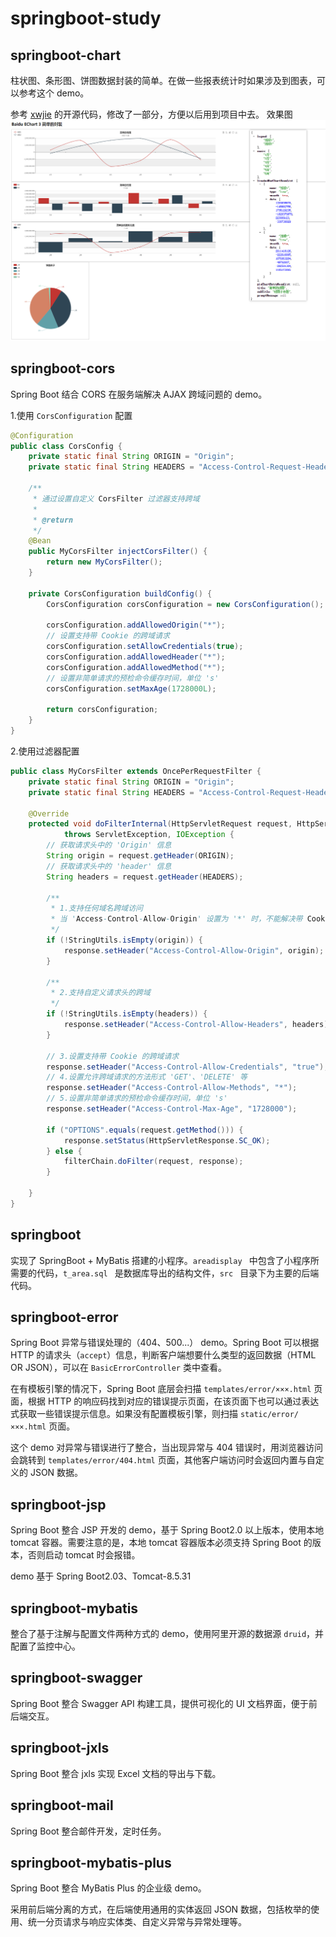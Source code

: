 
# springboot-study

## springboot-chart
柱状图、条形图、饼图数据封装的简单。在做一些报表统计时如果涉及到图表，可以参考这个 demo。

参考 [xwjie](https://github.com/xwjie/SpringBootEChart) 的开源代码，修改了一部分，方便以后用到项目中去。
效果图
![avatar](springboot-chart/images/2.png)

## springboot-cors

Spring Boot 结合 CORS 在服务端解决 AJAX 跨域问题的 demo。

1.使用 <code>CorsConfiguration</code> 配置
```java
@Configuration
public class CorsConfig {
    private static final String ORIGIN = "Origin";
    private static final String HEADERS = "Access-Control-Request-Headers";
    
    /**
     * 通过设置自定义 CorsFilter 过滤器支持跨域
     *
     * @return
     */
    @Bean
    public MyCorsFilter injectCorsFilter() {
        return new MyCorsFilter();
    }

    private CorsConfiguration buildConfig() {
        CorsConfiguration corsConfiguration = new CorsConfiguration();

        corsConfiguration.addAllowedOrigin("*");
        // 设置支持带 Cookie 的跨域请求
        corsConfiguration.setAllowCredentials(true);
        corsConfiguration.addAllowedHeader("*");
        corsConfiguration.addAllowedMethod("*"); 
        // 设置非简单请求的预检命令缓存时间，单位 's'
        corsConfiguration.setMaxAge(1728000L);
        
        return corsConfiguration;
    }
}
```
2.使用过滤器配置
```java
public class MyCorsFilter extends OncePerRequestFilter {
    private static final String ORIGIN = "Origin";
    private static final String HEADERS = "Access-Control-Request-Headers";
    
    @Override
    protected void doFilterInternal(HttpServletRequest request, HttpServletResponse response, FilterChain filterChain) 
            throws ServletException, IOException {
        // 获取请求头中的 'Origin' 信息
        String origin = request.getHeader(ORIGIN);
        // 获取请求头中的 'header' 信息
        String headers = request.getHeader(HEADERS);
        
        /**
         * 1.支持任何域名跨域访问
         * 当 'Access-Control-Allow-Origin' 设置为 '*' 时，不能解决带 Cookie 的跨域
         */
        if (!StringUtils.isEmpty(origin)) {
            response.setHeader("Access-Control-Allow-Origin", origin);
        }

        /**
         * 2.支持自定义请求头的跨域
         */
        if (!StringUtils.isEmpty(headers)) {
            response.setHeader("Access-Control-Allow-Headers", headers);
        }
        
        // 3.设置支持带 Cookie 的跨域请求
        response.setHeader("Access-Control-Allow-Credentials", "true");
        // 4.设置允许跨域请求的方法形式 'GET'、'DELETE' 等
        response.setHeader("Access-Control-Allow-Methods", "*");
        // 5.设置非简单请求的预检命令缓存时间，单位 's'
        response.setHeader("Access-Control-Max-Age", "1728000");

        if ("OPTIONS".equals(request.getMethod())) {
            response.setStatus(HttpServletResponse.SC_OK);
        } else {
            filterChain.doFilter(request, response);
        }
            
    }
}
```

## springboot

实现了 SpringBoot + MyBatis 搭建的小程序。<code>areadisplay </code> 中包含了小程序所需要的代码，<code>t_area.sql </code> 是数据库导出的结构文件，<code>src </code> 目录下为主要的后端代码。

## springboot-error

Spring Boot 异常与错误处理的（404、500...） demo。Spring Boot 可以根据 HTTP 的请求头（<code>accept</code>）信息，判断客户端想要什么类型的返回数据（HTML OR JSON），可以在 <code>BasicErrorController</code> 类中查看。

在有模板引擎的情况下，Spring Boot 底层会扫描 <code>templates/error/×××.html</code> 页面，根据 HTTP 的响应码找到对应的错误提示页面，在该页面下也可以通过表达式获取一些错误提示信息。如果没有配置模板引擎，则扫描 <code>static/error/×××.html</code> 页面。

这个 demo 对异常与错误进行了整合，当出现异常与 404 错误时，用浏览器访问会跳转到 <code>templates/error/404.html</code> 页面，其他客户端访问时会返回内置与自定义的 JSON 数据。

## springboot-jsp

Spring Boot 整合 JSP 开发的 demo，基于 Spring Boot2.0 以上版本，使用本地 tomcat 容器。需要注意的是，本地 tomcat 容器版本必须支持 Spring Boot 的版本，否则启动 tomcat 时会报错。 

demo 基于 Spring Boot2.03、Tomcat-8.5.31


## springboot-mybatis

整合了基于注解与配置文件两种方式的 demo，使用阿里开源的数据源 <code>druid</code>，并配置了监控中心。

## springboot-swagger

Spring Boot 整合 Swagger API 构建工具，提供可视化的 UI 文档界面，便于前后端交互。

## springboot-jxls

Spring Boot 整合 jxls 实现 Excel 文档的导出与下载。

## springboot-mail

Spring Boot 整合邮件开发，定时任务。

## springboot-mybatis-plus 

Spring Boot 整合 MyBatis Plus 的企业级 demo。

采用前后端分离的方式，在后端使用通用的实体返回 JSON 数据，包括枚举的使用、统一分页请求与响应实体类、自定义异常与异常处理等。
